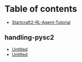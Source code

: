 # Table of contents

* [Startcraft2-RL-Agent-Tutorial](README.md)

## handling-pysc2

* [Untitled](handling-pysc2/untitled-1.md)
* [Untitled](handling-pysc2/untitled.md)

